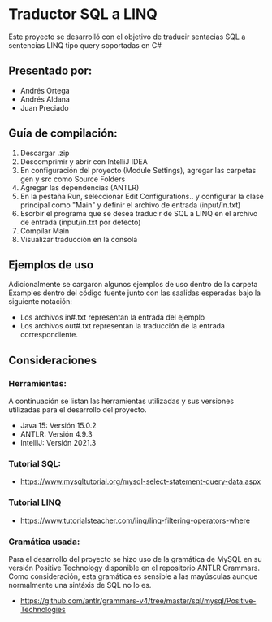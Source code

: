 # Traductor SQL a LINQ

Este proyecto se desarrolló con el objetivo de traducir sentacias SQL a
sentencias LINQ tipo query soportadas en C#

## Presentado por:

- Andrés Ortega
- Andrés Aldana
- Juan Preciado

## Guía de compilación:

1. Descargar .zip
2. Descomprimir y abrir con IntelliJ IDEA
3. En configuración del proyecto (Module Settings), agregar las carpetas gen y src como Source Folders
4. Agregar las dependencias (ANTLR)
5. En la pestaña Run, seleccionar Edit Configurations.. y configurar la clase principal como "Main" y definir el archivo de entrada (input/in.txt)
6. Escrbir el programa que se desea traducir de SQL a LINQ en el archivo de entrada (input/in.txt por defecto)
7. Compilar Main
8. Visualizar traducción en la consola

## Ejemplos de uso

Adicionalmente se cargaron algunos ejemplos de uso dentro de la carpeta
Examples dentro del código fuente junto con las saalidas esperadas bajo
la siguiente notación:

- Los archivos in#.txt representan la entrada del ejemplo
- Los archivos out#.txt representan la traducción de la entrada correspondiente.

## Consideraciones

### Herramientas:

A continuación se listan las herramientas utilizadas y sus versiones
utilizadas para el desarrollo del proyecto.

- Java 15: Versión 15.0.2
- ANTLR: Versión 4.9.3
- IntelliJ: Versión 2021.3

### Tutorial SQL:

- https://www.mysqltutorial.org/mysql-select-statement-query-data.aspx

### Tutorial LINQ

- https://www.tutorialsteacher.com/linq/linq-filtering-operators-where

### Gramática usada:

Para el desarrollo del proyecto se hizo uso de la gramática de MySQL en
su versión Positive Technology disponible en el repositorio ANTLR Grammars.
Como consideración, esta gramática es sensible a las mayúsculas aunque
normalmente  una sintáxis de SQL no lo es.

- https://github.com/antlr/grammars-v4/tree/master/sql/mysql/Positive-Technologies

